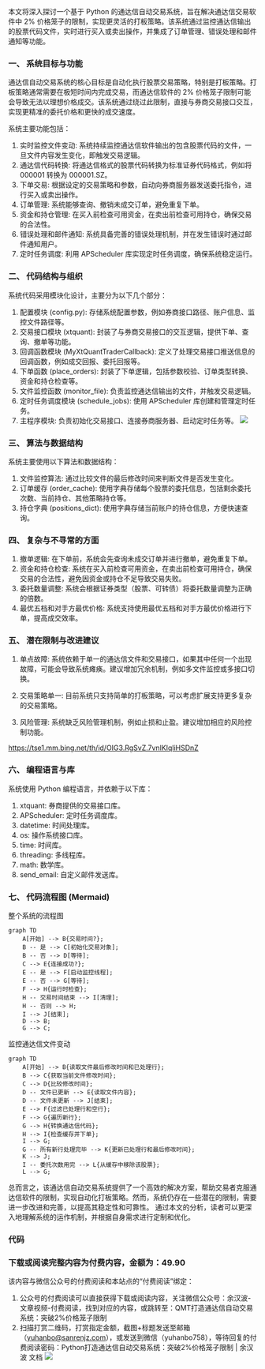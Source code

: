 本文将深入探讨一个基于 Python 的通达信自动交易系统，旨在解决通达信交易软件中 2% 价格笼子的限制，实现更灵活的打板策略。该系统通过监控通达信输出的股票代码文件，实时进行买入或卖出操作，并集成了订单管理、错误处理和邮件通知等功能。

### 一、 系统目标与功能

通达信自动交易系统的核心目标是自动化执行股票交易策略，特别是打板策略。打板策略通常需要在极短时间内完成交易，而通达信软件的 2% 价格笼子限制可能会导致无法以理想价格成交。该系统通过绕过此限制，直接与券商交易接口交互，实现更精准的委托价格和更快的成交速度。

系统主要功能包括：

1. 实时监控文件变动: 系统持续监控通达信软件输出的包含股票代码的文件，一旦文件内容发生变化，即触发交易逻辑。
1. 通达信代码转换: 将通达信格式的股票代码转换为标准证券代码格式，例如将 000001 转换为 000001.SZ。
1. 下单交易: 根据设定的交易策略和参数，自动向券商服务器发送委托指令，进行买入或卖出操作。
1. 订单管理:  系统能够查询、撤销未成交订单，避免重复下单。
1. 资金和持仓管理:  在买入前检查可用资金，在卖出前检查可用持仓，确保交易的合法性。
1. 错误处理和邮件通知: 系统具备完善的错误处理机制，并在发生错误时通过邮件通知用户。
1. 定时任务调度: 利用 APScheduler 库实现定时任务调度，确保系统稳定运行。
### 二、 代码结构与组织

系统代码采用模块化设计，主要分为以下几个部分：

1. 配置模块 (config.py): 存储系统配置参数，例如券商接口路径、账户信息、监控文件路径等。
1. 交易接口模块 (xtquant): 封装了与券商交易接口的交互逻辑，提供下单、查询、撤单等功能。
1. 回调函数模块 (MyXtQuantTraderCallback): 定义了处理交易接口推送信息的回调函数，例如成交回报、委托回报等。
1. 下单函数 (place_orders): 封装了下单逻辑，包括参数校验、订单类型转换、资金和持仓检查等。
1. 文件监控函数 (monitor_file): 负责监控通达信输出的文件，并触发交易逻辑。
1. 定时任务调度模块 (schedule_jobs): 使用 APScheduler 库创建和管理定时任务。
1. 主程序模块: 负责初始化交易接口、连接券商服务器、启动定时任务等。
![](https://image.sanrenjz.com/QMT%E6%89%93%E9%80%A0%E9%80%9A%E8%BE%BE%E4%BF%A1%E8%87%AA%E5%8A%A8%E4%BA%A4%E6%98%93%E7%B3%BB%E7%BB%9F%EF%BC%9A%E7%AA%81%E7%A0%B42%25%E4%BB%B7%E6%A0%BC%E7%AC%BC%E5%AD%90%E9%99%90%E5%88%B6-%E5%B0%81%E9%9D%A2.jpg)

### 三、 算法与数据结构

系统主要使用以下算法和数据结构：

1. 文件监控算法: 通过比较文件的最后修改时间来判断文件是否发生变化。
1. 订单缓存 (order_cache): 使用字典存储每个股票的委托信息，包括剩余委托次数、当前持仓、其他策略持仓等。
1. 持仓字典 (positions_dict): 使用字典存储当前账户的持仓信息，方便快速查询。
### 四、 复杂与不寻常的方面

1. 撤单逻辑:  在下单前，系统会先查询未成交订单并进行撤单，避免重复下单。
1. 资金和持仓检查:  系统在买入前检查可用资金，在卖出前检查可用持仓，确保交易的合法性，避免因资金或持仓不足导致交易失败。
1. 委托数量调整: 系统会根据证券类型（股票、可转债）将委托数量调整为正确的倍数。
1. 最优五档和对手方最优价格: 系统支持使用最优五档和对手方最优价格进行下单，提高成交效率。
### 五、 潜在限制与改进建议

1. 单点故障:  系统依赖于单一的通达信文件和交易接口，如果其中任何一个出现故障，可能会导致系统瘫痪。建议增加冗余机制，例如多文件监控或多接口切换。

2. 交易策略单一:  目前系统只支持简单的打板策略，可以考虑扩展支持更多复杂的交易策略。
3. 风险管理: 系统缺乏风险管理机制，例如止损和止盈。建议增加相应的风险控制功能。

https://tse1.mm.bing.net/th/id/OIG3.RgSvZ.7vnlKIqliHSDnZ

### 六、 编程语言与库

系统使用 Python 编程语言，并依赖于以下库：

1. xtquant:  券商提供的交易接口库。
1. APScheduler:  定时任务调度库。
1. datetime:  时间处理库。
1. os:  操作系统接口库。
1. time:  时间库。
1. threading:  多线程库。
1. math: 数学库。
1. send_email: 自定义邮件发送库。
### 七、 代码流程图 (Mermaid)

整个系统的流程图

```mermaid
graph TD
    A[开始] --> B{交易时间?};
    B -- 是 --> C[初始化交易对象];
    B -- 否 --> D[等待];
    C --> E{连接成功?};
    E -- 是 --> F[启动监控线程];
    E -- 否 --> G[等待];
    F --> H{运行时检查};
    H -- 交易时间结束 --> I[清理];
    H -- 否则 --> H;
    I --> J[结束];
    D --> B;
    G --> C;
```

监控通达信文件变动

```mermaid
graph TD
    A[开始] --> B{读取文件最后修改时间和已处理行};
    B --> C{获取当前文件修改时间};
    C --> D{比较修改时间};
    D -- 文件已更新 --> E{读取文件内容};
    D -- 文件未更新 --> J[结束];
    E --> F{过滤已处理行和空行};
    F --> G{遍历新行};
    G --> H{转换通达信代码};
    H --> I{检查缓存并下单};
    I --> G;
    G -- 所有新行处理完毕 --> K{更新已处理行和最后修改时间};
    K --> J;
    I -- 委托次数用完 --> L{从缓存中移除该股票};
    L --> G;
```

总而言之，该通达信自动交易系统提供了一个高效的解决方案，帮助交易者克服通达信软件的限制，实现自动化打板策略。然而，系统仍存在一些潜在的限制，需要进一步改进和完善，以提高其稳定性和可靠性。 通过本文的分析，读者可以更深入地理解系统的运作机制，并根据自身需求进行定制和优化。

### 代码

### 下载或阅读完整内容为付费内容，金额为：49.90

该内容与微信公众号的付费阅读和本站点的“付费阅读”绑定：

1. 公众号的付费阅读可以直接获得下载或阅读内容，关注微信公众号：余汉波-文章视频-付费阅读，找到对应的内容，或跳转至：QMT打造通达信自动交易系统：突破2%价格笼子限制
1. 扫描打赏二维码，打赏指定金额，截图+标题发送至邮箱（yuhanbo@sanrenjz.com），或发送到微信（yuhanbo758），等待回复的付费阅读密码：Python打造通达信自动交易系统：突破2%价格笼子限制 | 余汉波 文档
![](https://gdsx.sanrenjz.com/PicGo/640.jpg)

